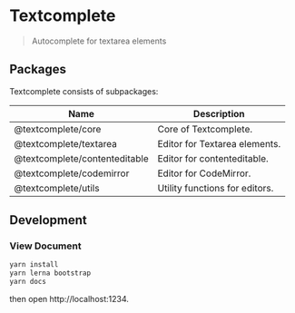 # Textcomplete

> Autocomplete for textarea elements

## Packages

Textcomplete consists of subpackages:

Name                          | Description
------------------------------|-------------------------------
@textcomplete/core            | Core of Textcomplete.
@textcomplete/textarea        | Editor for Textarea elements.
@textcomplete/contenteditable | Editor for contenteditable.
@textcomplete/codemirror      | Editor for CodeMirror.
@textcomplete/utils           | Utility functions for editors.

## Development

### View Document

```bash
yarn install
yarn lerna bootstrap
yarn docs
```

then open http://localhost:1234.
